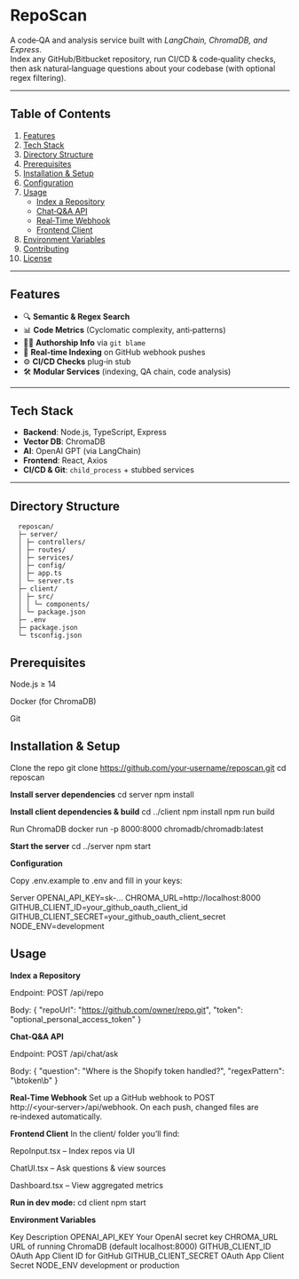 # RepoScan

A code‑QA and analysis service built with *LangChain, ChromaDB, and Express*.  
Index any GitHub/Bitbucket repository, run CI/CD & code‑quality checks, then ask natural‑language questions about your codebase (with optional regex filtering).

---

## Table of Contents

1. [Features](#features)  
2. [Tech Stack](#tech-stack)  
3. [Directory Structure](#directory-structure)  
4. [Prerequisites](#prerequisites)  
5. [Installation & Setup](#installation--setup)  
6. [Configuration](#configuration)  
7. [Usage](#usage)  
   - [Index a Repository](#index-a-repository)  
   - [Chat‑Q&A API](#chat‑qa-api)  
   - [Real‑Time Webhook](#real‑time-webhook)  
   - [Frontend Client](#frontend-client)  
8. [Environment Variables](#environment-variables)  
9. [Contributing](#contributing)  
10. [License](#license)

---

## Features

- 🔍 **Semantic & Regex Search**  
- 📊 **Code Metrics** (Cyclomatic complexity, anti‑patterns)  
- 🧑‍💻 **Authorship Info** via `git blame`  
- 🔄 **Real‑time Indexing** on GitHub webhook pushes  
- ⚙️ **CI/CD Checks** plug‑in stub  
- 🛠️ **Modular Services** (indexing, QA chain, code analysis)

---

## Tech Stack

- **Backend**: Node.js, TypeScript, Express  
- **Vector DB**: ChromaDB  
- **AI**: OpenAI GPT (via LangChain)  
- **Frontend**: React, Axios  
- **CI/CD & Git**: `child_process` + stubbed services  

---

## Directory Structure

  ```
    reposcan/
    ├─ server/
    │ ├─ controllers/
    │ ├─ routes/
    │ ├─ services/
    │ ├─ config/
    │ ├─ app.ts
    │ └─ server.ts
    ├─ client/
    │ ├─ src/
    │ │ └─ components/
    │ └─ package.json
    ├─ .env
    ├─ package.json
    └─ tsconfig.json
```

## Prerequisites

Node.js ≥ 14

Docker (for ChromaDB)

Git

## Installation & Setup

Clone the repo
git clone https://github.com/your‑username/reposcan.git
cd reposcan

**Install server dependencies**
cd server
npm install

**Install client dependencies & build**
cd ../client
npm install
npm run build

Run ChromaDB
docker run -p 8000:8000 chromadb/chromadb:latest

**Start the server**
cd ../server
npm start

**Configuration**

Copy .env.example to .env and fill in your keys:

Server
OPENAI_API_KEY=sk-...
CHROMA_URL=http://localhost:8000
GITHUB_CLIENT_ID=your_github_oauth_client_id
GITHUB_CLIENT_SECRET=your_github_oauth_client_secret
NODE_ENV=development

## Usage

**Index a Repository**

Endpoint: POST /api/repo

Body:
{
"repoUrl": "https://github.com/owner/repo.git",
"token": "optional_personal_access_token"
}

**Chat‑Q&A API**

Endpoint: POST /api/chat/ask

Body:
{
"question": "Where is the Shopify token handled?",
"regexPattern": "\btoken\b"
}

**Real‑Time Webhook**
Set up a GitHub webhook to POST http://<your‑server>/api/webhook. On each push, changed files are re‑indexed automatically.

**Frontend Client**
In the client/ folder you’ll find:

RepoInput.tsx – Index repos via UI

ChatUI.tsx – Ask questions & view sources

Dashboard.tsx – View aggregated metrics

**Run in dev mode:**
cd client
npm start

**Environment Variables**


Key	Description
OPENAI_API_KEY	Your OpenAI secret key
CHROMA_URL	URL of running ChromaDB (default localhost:8000)
GITHUB_CLIENT_ID	OAuth App Client ID for GitHub
GITHUB_CLIENT_SECRET	OAuth App Client Secret
NODE_ENV	development or production
